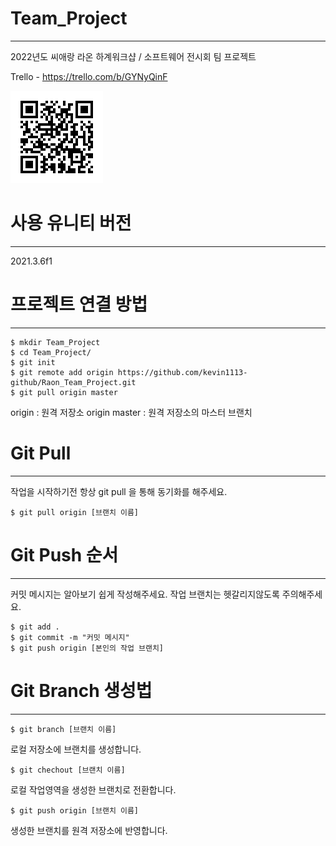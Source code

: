 # Team_Project
-------------------
2022년도 씨애랑 라온 하계워크샵 / 소프트웨어 전시회 팀 프로젝트



Trello - https://trello.com/b/GYNyQinF

<img src = "https://github.com/kevin1113-github/Raon_Team_Project/blob/master/trello-board-qr-code.png">


# 사용 유니티 버전
-------------------
2021.3.6f1


# 프로젝트 연결 방법
-------------------
```
$ mkdir Team_Project
$ cd Team_Project/
$ git init
$ git remote add origin https://github.com/kevin1113-github/Raon_Team_Project.git
$ git pull origin master
```
origin : 원격 저장소
origin master : 원격 저장소의 마스터 브랜치

# Git Pull
-------------------
작업을 시작하기전 항상 git pull 을 통해 동기화를 해주세요.

	$ git pull origin [브랜치 이름]


# Git Push 순서
-------------------
커밋 메시지는 알아보기 쉽게 작성해주세요.
작업 브랜치는 헷갈리지않도록 주의해주세요.
```
$ git add .
$ git commit -m "커밋 메시지"
$ git push origin [본인의 작업 브랜치]
```


# Git Branch 생성법
-------------------
	$ git branch [브랜치 이름]
로컬 저장소에 브랜치를 생성합니다.

	$ git chechout [브랜치 이름]
로컬 작업영역을 생성한 브랜치로 전환합니다.

	$ git push origin [브랜치 이름]
생성한 브랜치를 원격 저장소에 반영합니다.


